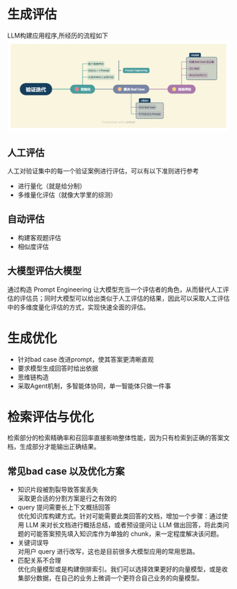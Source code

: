 # 生成评估
LLM构建应用程序,所经历的流程如下
![](llm流程.png)
## 人工评估
人工对验证集中的每一个验证案例进行评估，可以有以下准则进行参考
* 进行量化（就是给分制）
* 多维量化评估（就像大学里的综测）
## 自动评估
* 构建客观题评估
* 相似度评估
## 大模型评估大模型
通过构造 Prompt Engineering 让大模型充当一个评估者的角色，从而替代人工评估的评估员；同时大模型可以给出类似于人工评估的结果，因此可以采取人工评估中的多维度量化评估的方式，实现快速全面的评估。
# 生成优化
* 针对bad case 改进prompt，使其答案更清晰直观
* 要求模型生成回答时给出依据
* 思维链构造
* 采取Agent机制，多智能体协同，单一智能体只做一件事
# 检索评估与优化
检索部分的检索精确率和召回率直接影响整体性能，因为只有检索到正确的答案文档，生成部分才能输出正确结果。
##  常见bad case 以及优化方案
* 知识片段被割裂导致答案丢失  
采取更合适的分割方案是行之有效的
* query 提问需要长上下文概括回答  
优化知识库构建方式。针对可能需要此类回答的文档，增加一个步骤：通过使用 LLM 来对长文档进行概括总结，或者预设提问让 LLM 做出回答，将此类问题的可能答案预先填入知识库作为单独的 chunk，来一定程度解决该问题。
* 关键词误导  
对用户 query 进行改写，这也是目前很多大模型应用的常用思路。
* 匹配关系不合理  
优化向量模型或是构建倒排索引。我们可以选择效果更好的向量模型，或是收集部分数据，在自己的业务上微调一个更符合自己业务的向量模型。
